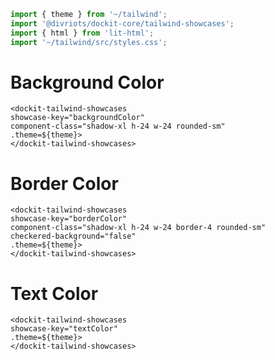 ```js script
import { theme } from '~/tailwind';
import '@divriots/dockit-core/tailwind-showcases';
import { html } from 'lit-html';
import '~/tailwind/src/styles.css';
```

# Background Color

```html:html
<dockit-tailwind-showcases
showcase-key="backgroundColor"
component-class="shadow-xl h-24 w-24 rounded-sm"
.theme=${theme}>
</dockit-tailwind-showcases>
```

# Border Color

```html:html
<dockit-tailwind-showcases
showcase-key="borderColor"
component-class="shadow-xl h-24 w-24 border-4 rounded-sm"
checkered-background="false"
.theme=${theme}>
</dockit-tailwind-showcases>
```

# Text Color

```html:html
<dockit-tailwind-showcases
showcase-key="textColor"
.theme=${theme}>
</dockit-tailwind-showcases>
```
